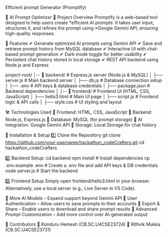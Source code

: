 
Efficient prompt Generator (Promptify)

🌟 AI Prompt Optimizer
📌 Project Overview
Promptify is a web-based tool designed to help users create *efficient AI prompts. It takes user input, structures it, and refines the prompt using *Google Gemini API, ensuring high-quality responses.

🚀 Features
✔ Generate optimized AI prompts using Gemini API
✔ Save and retrieve prompt history from MySQL database
✔ Interactive UI with chat-based prompt generation
✔ Dark mode toggle for better usability
✔ Persistent chat history stored in local storage
✔ REST API backend using Node.js and Express

project-root/ │-- 📂 backend/ # Express.js server (Node.js & MySQL) │ ├── server.js # Main backend server │ ├── db.js # Database connection setup │ ├── .env # API keys & database credentials │ ├── package.json # Backend dependencies │ │-- 📂 frontend/ # Frontend UI (HTML, CSS, JavaScript) │ ├── hello3.html # Main UI page │ ├── script.js # Frontend logic & API calls │ ├── style.css # UI styling and layout

🛠️ Technologies Used
🔹 Frontend: HTML, CSS, JavaScript
🔹 Backend: Node.js, Express.js
🔹 Database: MySQL (for prompt storage)
🔹 AI Integration: Google Gemini API
🔹 Storage: Local Storage for chat history

🔧 Installation & Setup
1️⃣ Clone the Repository
git clone https://github.com/your-username/hackathon_codeCrafters.git
cd hackathon_codeCrafters

2️⃣ Backend Setup:
cd backend
npm install       # Install dependencies
cp .env.example .env  # Create a .env file and add API keys & DB credentials
node server.js    # Start the backend

3️⃣ Frontend Setup
Simply open frontend/hello3.html in your browser.
Alternatively, use a local server (e.g., Live Server in VS Code).


🔸 More AI Models – Expand support beyond Gemini API
🔸 User Authentication – Allow users to save prompts to their accounts
🔸 Export & Share – Enable users to download and share prompt results
🔸 Advanced Prompt Customization – Add more control over AI-generated output

🤝 Contributors
🔹 Konduru Hemesh (CB.SC.U4CSE23724)
🔹 Rithvik Mukka (CB.SC.U4CSE23731)

